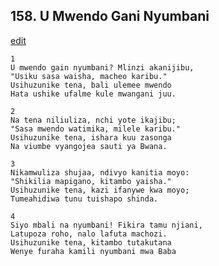 ## 158. U Mwendo Gani Nyumbani
[edit](https://docs.google.com/document/d/1KuQpJll8nrN0TZVZr472jYVs8vVAUaj8/edit?mode=html)




    1
    U mwendo gain nyumbani? Mlinzi akanijibu,
    "Usiku sasa waisha, macheo karibu."
    Usihuzunike tena, bali ulemee mwendo
    Hata ushike ufalme kule mwangani juu.

    2
    Na tena niliuliza, nchi yote ikajibu;
    "Sasa mwendo watimika, milele karibu."
    Usihuzunike tena, ishara kuu zasonga
    Na viumbe vyangojea sauti ya Bwana.

    3
    Nikamwuliza shujaa, ndivyo kanitia moyo:
    "Shikilia mapigano, kitambo yaisha."
    Usihuzunike tena, kazi ifanywe kwa moyo;
    Tumeahidiwa tunu tuishapo shinda.

    4
    Siyo mbali na nyumbani! Fikira tamu njiani,
    Latupoza roho, nalo lafuta machozi.
    Usihuzunike tena, kitambo tutakutana
    Wenye furaha kamili nyumbani mwa Baba


